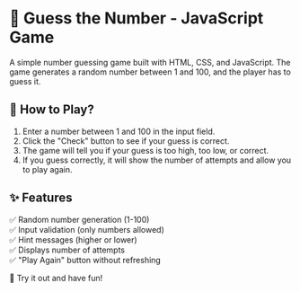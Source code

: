 # 🎯 Guess the Number - JavaScript Game  

A simple number guessing game built with HTML, CSS, and JavaScript. The game generates a random number between 1 and 100, and the player has to guess it.  

## 📌 How to Play?  
1. Enter a number between 1 and 100 in the input field.  
2. Click the "Check" button to see if your guess is correct.  
3. The game will tell you if your guess is too high, too low, or correct.  
4. If you guess correctly, it will show the number of attempts and allow you to play again.  

## ✨ Features  
✅ Random number generation (1-100)  
✅ Input validation (only numbers allowed)  
✅ Hint messages (higher or lower)  
✅ Displays number of attempts  
✅ "Play Again" button without refreshing  

🚀 Try it out and have fun!
